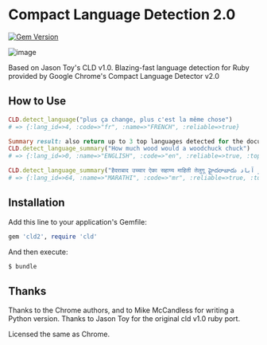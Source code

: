 # Compact Language Detection 2.0

[![Gem Version](https://badge.fury.io/rb/cld2.svg)](http://badge.fury.io/rb/cld2)

![image](https://circleci.com/gh/BanjoInc/cld2.png?circle-token=6e9c5831521447a5005be3f4d33a221e9d2ae1d4)

Based on Jason Toy's CLD v1.0.
Blazing-fast language detection for Ruby provided by Google Chrome's Compact Language Detector v2.0

## How to Use

```ruby
CLD.detect_language("plus ça change, plus c'est la même chose")
# => {:lang_id=>4, :code=>"fr", :name=>"FRENCH", :reliable=>true}

Summary result: also return up to 3 top languages detected for the document and their respective scores, as well as individual results for each chunk from the input text.
CLD.detect_language_summary("How much wood would a woodchuck chuck")
# => {:lang_id=>0, :name=>"ENGLISH", :code=>"en", :reliable=>true, :top_langs=>[{:lang_id=>0, :code=>"en", :name=>"ENGLISH", :percent=>97, :score=>943.0}], :chunks=>[{:lang_id=>26, :code=>"un", :name=>"Unknown", :content=>"How much wood would a woodchuck chuck"}]}

CLD.detect_language_summary("हैदराबाद उच्चार ऐका सहाय्य माहिती तेलुगू హైదరాబాదు حیدر آباد")
# => {:lang_id=>64, :name=>"MARATHI", :code=>"mr", :reliable=>true, :top_langs=>[{:lang_id=>64, :code=>"mr", :name=>"MARATHI", :percent=>69, :score=>387.0}, {:lang_id=>44, :code=>"te", :name=>"TELUGU", :percent=>18, :score=>1024.0}], :chunks=>[{:lang_id=>64, :code=>"mr", :name=>"MARATHI", :content=>"हैदराबाद उच्चार ऐका सहाय्य माहिती तेलुगू "}, {:lang_id=>44, :code=>"te", :name=>"TELUGU", :content=>"హైదరాబాదు "}, {:lang_id=>26, :code=>"un", :name=>"Unknown", :content=>"حیدر آباد"}]}}
```

## Installation

Add this line to your application's Gemfile:

```ruby
gem 'cld2', require 'cld'
```

And then execute:

```sh
$ bundle
```

## Thanks

Thanks to the Chrome authors, and to Mike McCandless for writing a Python version.
Thanks to Jason Toy for the original cld v1.0 ruby port.

Licensed the same as Chrome.
